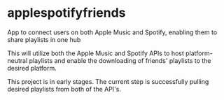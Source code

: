 # applespotifyfriends
App to connect users on both Apple Music and Spotify, enabling them to share playlists in one hub

This will utilize both the Apple Music and Spotify APIs to host platform-neutral playlists and enable the downloading of friends' playlists to the desired platform.

This project is in early stages. The current step is successfully pulling desired playlists from both of the API's.
